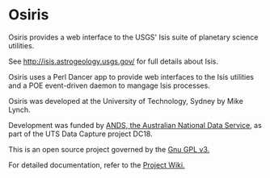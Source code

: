 Osiris
======

Osiris provides a web interface to the USGS' Isis suite of planetary science
utilities.

See http://isis.astrogeology.usgs.gov/ for full details about Isis.

Osiris uses a Perl Dancer app to provide web interfaces to the Isis
utilities and a POE event-driven daemon to mangage Isis processes.

Osiris was developed at the University of Technology, Sydney by Mike
Lynch.


Development was funded by [ANDS, the Australian
National Data Service](http://www.ands.org.au/), as part of the UTS Data Capture project DC18.

This is an open source project governed by the [Gnu GPL v3.](http://www.gnu.org/licenses/gpl.html)

For detailed documentation, refer to the [Project Wiki.](https://github.com/spikelynch/Osiris/wiki)

